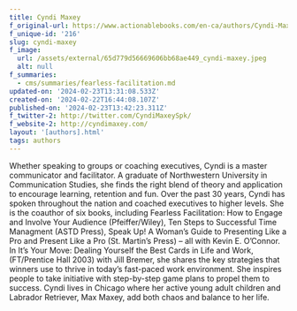 ```yaml
---
title: Cyndi Maxey
f_original-url: https://www.actionablebooks.com/en-ca/authors/Cyndi-Maxey/
f_unique-id: '216'
slug: cyndi-maxey
f_image:
  url: /assets/external/65d779d56669606bb68ae449_cyndi-maxey.jpeg
  alt: null
f_summaries:
  - cms/summaries/fearless-facilitation.md
updated-on: '2024-02-23T13:31:08.533Z'
created-on: '2024-02-22T16:44:08.107Z'
published-on: '2024-02-23T13:42:23.311Z'
f_twitter-2: http://twitter.com/CyndiMaxeySpk/
f_website-2: http://cyndimaxey.com/
layout: '[authors].html'
tags: authors
---
```


Whether speaking to groups or coaching executives, Cyndi is a master communicator and facilitator. A graduate of Northwestern University in Communication Studies, she finds the right blend of theory and application to encourage learning, retention and fun. Over the past 30 years, Cyndi has spoken throughout the nation and coached executives to higher levels. She is the coauthor of six books, including Fearless Facilitation: How to Engage and Involve Your Audience (Pfeiffer/Wiley), Ten Steps to Successful Time Managment (ASTD Press), Speak Up! A Woman’s Guide to Presenting Like a Pro and Present Like a Pro (St. Martin’s Press) – all with Kevin E. O’Connor. In It’s Your Move: Dealing Yourself the Best Cards in Life and Work, (FT/Prentice Hall 2003) with Jill Bremer, she shares the key strategies that winners use to thrive in today’s fast-paced work environment. She inspires people to take initiative with step-by-step game plans to propel them to success. Cyndi lives in Chicago where her active young adult children and Labrador Retriever, Max Maxey, add both chaos and balance to her life.
